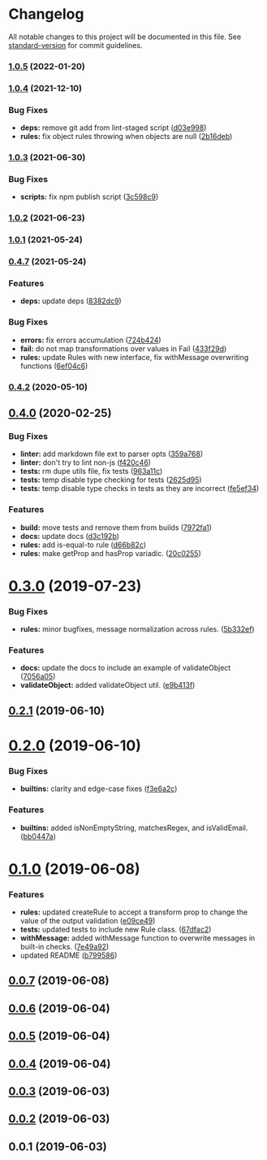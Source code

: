 # Changelog

All notable changes to this project will be documented in this file. See [standard-version](https://github.com/conventional-changelog/standard-version) for commit guidelines.

### [1.0.5](https://github.com/codeparticle/formal/compare/v1.0.4...v1.0.5) (2022-01-20)

### [1.0.4](https://github.com/codeparticle/formal/compare/v1.0.3...v1.0.4) (2021-12-10)

### Bug Fixes

- **deps:** remove git add from lint-staged script ([d03e998](https://github.com/codeparticle/formal/commit/d03e998194f07799d5b5a5495b17f9f7b12dbb1b))
- **rules:** fix object rules throwing when objects are null ([2b16deb](https://github.com/codeparticle/formal/commit/2b16deb9ab3be5cae6c00c4b19d65d91f4519c6d))

### [1.0.3](https://github.com/codeparticle/formal/compare/v1.0.2...v1.0.3) (2021-06-30)

### Bug Fixes

- **scripts:** fix npm publish script ([3c598c9](https://github.com/codeparticle/formal/commit/3c598c933c0813b6f1f1e77d6bb8a026e9821506))

### [1.0.2](https://github.com/codeparticle/formal/compare/v1.0.1...v1.0.2) (2021-06-23)

### [1.0.1](https://github.com/codeparticle/formal/compare/v1.0.0...v1.0.1) (2021-05-24)

### [0.4.7](https://github.com/codeparticle/formal/compare/v0.4.2...v0.4.7) (2021-05-24)

### Features

- **deps:** update deps ([8382dc9](https://github.com/codeparticle/formal/commit/8382dc99570e3405b3cd0482d0de8f853098e523))

### Bug Fixes

- **errors:** fix errors accumulation ([724b424](https://github.com/codeparticle/formal/commit/724b4241ba9111080273e30e3638fb91c7363e3d))
- **fail:** do not map transformations over values in Fail ([433f29d](https://github.com/codeparticle/formal/commit/433f29d4035f901bf229a8e452c893b86a0d28a0))
- **rules:** update Rules with new interface, fix withMessage overwriting functions ([6ef04c6](https://github.com/codeparticle/formal/commit/6ef04c6d1772e486e7918a6cbb0dce1dd9c66ea4))

### [0.4.2](https://github.com/codeparticle/formal/compare/v0.4.1...v0.4.2) (2020-05-10)

## [0.4.0](https://github.com/codeparticle/formal/compare/v0.3.0...v0.4.0) (2020-02-25)

### Bug Fixes

- **linter:** add markdown file ext to parser opts ([359a768](https://github.com/codeparticle/formal/commit/359a768))
- **linter:** don't try to lint non-js ([f420c46](https://github.com/codeparticle/formal/commit/f420c46))
- **tests:** rm dupe utils file, fix tests ([963a11c](https://github.com/codeparticle/formal/commit/963a11c))
- **tests:** temp disable type checking for tests ([2625d95](https://github.com/codeparticle/formal/commit/2625d95))
- **tests:** temp disable type checks in tests as they are incorrect ([fe5ef34](https://github.com/codeparticle/formal/commit/fe5ef34))

### Features

- **build:** move tests and remove them from builds ([7972fa1](https://github.com/codeparticle/formal/commit/7972fa1))
- **docs:** update docs ([d3c192b](https://github.com/codeparticle/formal/commit/d3c192b))
- **rules:** add is-equal-to rule ([d66b82c](https://github.com/codeparticle/formal/commit/d66b82c))
- **rules:** make getProp and hasProp variadic. ([20c0255](https://github.com/codeparticle/formal/commit/20c0255))

<a name="0.3.0"></a>

# [0.3.0](https://github.com/codeparticle/formal/compare/v0.2.1...v0.3.0) (2019-07-23)

### Bug Fixes

- **rules:** minor bugfixes, message normalization across rules. ([5b332ef](https://github.com/codeparticle/formal/commit/5b332ef))

### Features

- **docs:** update the docs to include an example of validateObject ([7056a05](https://github.com/codeparticle/formal/commit/7056a05))
- **validateObject:** added validateObject util. ([e9b413f](https://github.com/codeparticle/formal/commit/e9b413f))

<a name="0.2.1"></a>

## [0.2.1](https://github.com/codeparticle/formal/compare/v0.2.0...v0.2.1) (2019-06-10)

<a name="0.2.0"></a>

# [0.2.0](https://github.com/codeparticle/formal/compare/v0.1.0...v0.2.0) (2019-06-10)

### Bug Fixes

- **builtins:** clarity and edge-case fixes ([f3e6a2c](https://github.com/codeparticle/formal/commit/f3e6a2c))

### Features

- **builtins:** added isNonEmptyString, matchesRegex, and isValidEmail. ([bb0447a](https://github.com/codeparticle/formal/commit/bb0447a))

<a name="0.1.0"></a>

# [0.1.0](https://github.com/codeparticle/formal/compare/v0.0.6...v0.1.0) (2019-06-08)

### Features

- **rules:** updated createRule to accept a transform prop to change the value of the output validation ([e09ce49](https://github.com/codeparticle/formal/commit/e09ce49))
- **tests:** updated tests to include new Rule class. ([67dfac2](https://github.com/codeparticle/formal/commit/67dfac2))
- **withMessage:** added withMessage function to overwrite messages in built-in checks. ([7e49a92](https://github.com/codeparticle/formal/commit/7e49a92))
- updated README ([b799586](https://github.com/codeparticle/formal/commit/b799586))

<a name="0.0.7"></a>

## [0.0.7](https://github.com/codeparticle/formal/compare/v0.0.6...v0.0.7) (2019-06-08)

<a name="0.0.6"></a>

## [0.0.6](https://github.com/codeparticle/formal/compare/v0.0.5...v0.0.6) (2019-06-04)

<a name="0.0.5"></a>

## [0.0.5](https://github.com/codeparticle/formal/compare/v0.0.4...v0.0.5) (2019-06-04)

<a name="0.0.4"></a>

## [0.0.4](https://github.com/codeparticle/formal/compare/v0.0.3...v0.0.4) (2019-06-04)

<a name="0.0.3"></a>

## [0.0.3](https://github.com/codeparticle/formal/compare/v0.0.2...v0.0.3) (2019-06-03)

<a name="0.0.2"></a>

## [0.0.2](https://github.com/codeparticle/formal/compare/v0.0.1...v0.0.2) (2019-06-03)

<a name="0.0.1"></a>

## 0.0.1 (2019-06-03)
